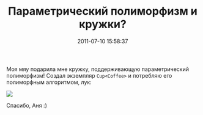 ﻿---
layout: post
title: "Параметрический полиморфизм и кружки?"
date: 2011-07-10 15:58:37
categories: 7453245258
tags: life polymorphism static typing
---
Моя мяу подарила мне кружку, поддерживающую параметрический полиморфизм! Создал экземпляр `Cup<Coffee>` и потребляю его полиморфным алгоритмом, лук:

![](http://media.tumblr.com/tumblr_lo4bij2Mt81qdrm28.jpg)

Спасибо, Аня :)